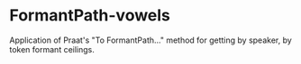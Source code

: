 # FormantPath-vowels
Application of Praat's "To FormantPath..." method for getting by speaker, by token formant ceilings.

